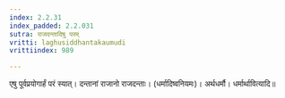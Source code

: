 ```yaml
---
index: 2.2.31
index_padded: 2.2.031
sutra: राजदन्तादिषु परम्‌
vritti: laghusiddhantakaumudi
vrittiindex: 989

---
```

एषु पूर्वप्रयोगार्हं परं स्यात्। दन्तानां राजानो राजदन्ताः। (धर्मादिष्वनियमः)। अर्थधर्मौ। धर्मार्थावित्यादि॥